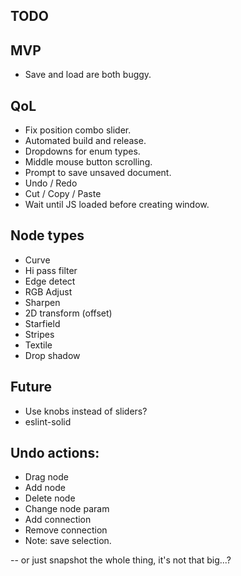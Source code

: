 ## TODO

## MVP

* Save and load are both buggy.

## QoL

* Fix position combo slider.
* Automated build and release.
* Dropdowns for enum types.
* Middle mouse button scrolling.
* Prompt to save unsaved document.
* Undo / Redo
* Cut / Copy / Paste
* Wait until JS loaded before creating window.

## Node types

* Curve
* Hi pass filter
* Edge detect
* RGB Adjust
* Sharpen
* 2D transform (offset)
* Starfield
* Stripes
* Textile
* Drop shadow

## Future

* Use knobs instead of sliders?
* eslint-solid


## Undo actions:

  * Drag node
  * Add node
  * Delete node
  * Change node param
  * Add connection
  * Remove connection
  * Note: save selection.

  -- or just snapshot the whole thing, it's not that big...?
